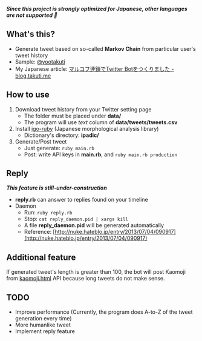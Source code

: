 ***Since this project is strongly optimized for Japanese, other languages are not supported :sushi:***

## What's this?

- Generate tweet based on so-called **Markov Chain** from particular user's tweet history
- Sample: [@yootakuti](https://twitter.com/yootakuti)
- My Japanese article: [マルコフ連鎖でTwitter Botをつくりました - blog.takuti.me](http://blog.takuti.me/twitter-bot/)

## How to use

1. Download tweet history from your Twitter setting page
	- The folder must be placed under **data/**
	- The program will use *text* column of **data/tweets/tweets.csv**
2. Install [igo-ruby](https://github.com/kyow/igo-ruby) (Japanese morphological analysis library)
	- Dictionary's directory: **ipadic/**
3. Generate/Post tweet
	- Just generate: `ruby main.rb`
	- Post: write API keys in **main.rb**, and `ruby main.rb production`

## Reply

***This feature is still-under-construction***

- **reply.rb** can answer to replies found on your timeline
- Daemon
	- Run: `ruby reply.rb`
	- Stop: `cat reply_daemon.pid | xargs kill`
	- A file **reply_daemon.pid** will be generated automatically
	- Reference: [http://nuke.hateblo.jp/entry/2013/07/04/090917](http://nuke.hateblo.jp/entry/2013/07/04/090917)

## Additional feature

If generated tweet's length is greater than 100, the bot will post Kaomoji from [kaomoji.html](https://github.com/tatat/kaomoji.html) API because long tweets do not make sense.

## TODO

- Improve performance (Currently, the program does A-to-Z of the tweet generation every time)
- More humanlike tweet
- Implement reply feature